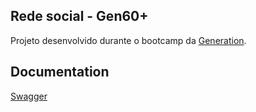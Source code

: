 
## Rede social - Gen60+
Projeto desenvolvido durante o bootcamp da [Generation](https://brazil.generation.org/).


  
## Documentation

[Swagger](#)

  